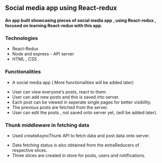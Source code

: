 ## Social media app using React-redux

#### An app built showcasing pieces of social media app , using React-redux , focused on learning React-redux with this app.

### Technologies

- React-Redux
- Node and express - API server
- HTML , CSS .

### Functionalities

- A social media app ( More functionalities will be added later)

* User can view everyone's posts, react to them.
* User can add new posts and this is saved into server.
* Each post can be viewed in seperate single pages for better visibility.
* The previous posts are fetched from the server.
* User can edit the posts , not saved onto server yet, (will be added later).

### Thunk middleware in fetching data

- Used createAsyncThunk API to fetch data and post data onto server.

* Data fetching status is also obtained from the extraReducers of respective slices.
* Three slices are created in store for posts, users and notifications.
